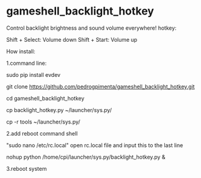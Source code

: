 # gameshell_backlight_hotkey

Control backlight brightness and sound volume everywhere!
hotkey:

Shift + Select: Volume down
Shift + Start: Volume up


How install:

1.command line:

sudo pip install evdev

git clone https://github.com/pedrogpimenta/gameshell_backlight_hotkey.git

cd gameshell_backlight_hotkey

cp backlight_hotkey.py ~/launcher/sys.py/

cp -r tools ~/launcher/sys.py/


2.add reboot command shell

"sudo nano /etc/rc.local" open rc.local file and input this to the last line

nohup python /home/cpi/launcher/sys.py/backlight_hotkey.py &


3.reboot system
